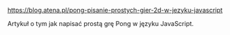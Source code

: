https://blog.atena.pl/pong-pisanie-prostych-gier-2d-w-jezyku-javascript

Artykuł o tym jak napisać prostą grę Pong w języku JavaScript.
